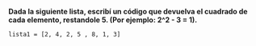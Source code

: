 **Dada la siguiente lista, escribí un código que devuelva el cuadrado de cada elemento, restandole 5. (Por ejemplo: 2^2 - 3 = 1).**

`lista1 = [2, 4, 2, 5 , 8, 1, 3]`